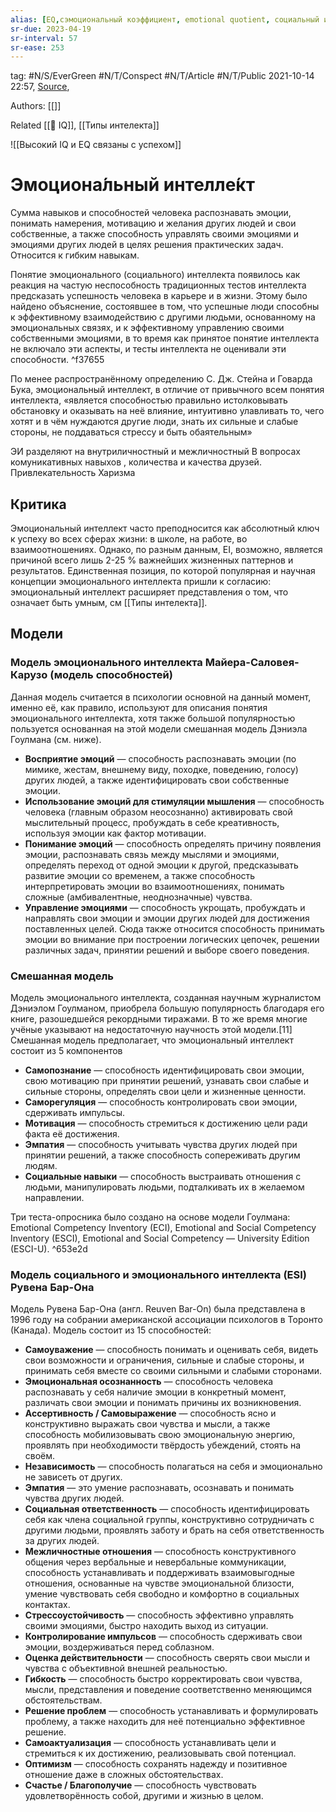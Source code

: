 ```yaml
---
alias: [EQ,cэмоциональный коэффициент, emotional quotient, социальный интелект, ЭИ, эмоциона́льный интелле́кт,  EI, emotional intelligence, soft skils, Эмоциональная грамотность ]
sr-due: 2023-04-19
sr-interval: 57
sr-ease: 253
---
```

tag: #N/S/EverGreen  #N/T/Conspect #N/T/Article #N/T/Public 
2021-10-14 22:57, [Source](https://ru.wikipedia.org/wiki/%D0%AD%D0%BC%D0%BE%D1%86%D0%B8%D0%BE%D0%BD%D0%B0%D0%BB%D1%8C%D0%BD%D1%8B%D0%B9_%D0%B8%D0%BD%D1%82%D0%B5%D0%BB%D0%BB%D0%B5%D0%BA%D1%82),

Authors: [[]] 

Related [[🌲️ IQ]], [[Типы интелекта]]




![[Высокий IQ и EQ связаны с успехом]]

# **Эмоциона́льный интелле́кт** 
Cумма навыков и способностей человека распознавать эмоции, понимать намерения, мотивацию и желания других людей и свои собственные, а также способность управлять своими эмоциями и эмоциями других людей в целях решения практических задач. Относится к гибким навыкам.

Понятие эмоционального (социального) интеллекта появилось как реакция на частую неспособность традиционных тестов интеллекта предсказать успешность человека в карьере и в жизни. Этому было найдено объяснение, состоявшее в том, что успешные люди способны к эффективному взаимодействию с другими людьми, основанному на эмоциональных связях, и к эффективному управлению своими собственными эмоциями, в то время как принятое понятие интеллекта не включало эти аспекты, и тесты интеллекта не оценивали эти способности. ^f37655

По менее распространённому определению С. Дж. Стейна и Говарда Бука, эмоциональный интеллект, в отличие от привычного всем понятия интеллекта, «является способностью правильно истолковывать обстановку и оказывать на неё влияние, интуитивно улавливать то, чего хотят и в чём нуждаются другие люди, знать их сильные и слабые стороны, не поддаваться стрессу и быть обаятельным»

ЭИ разделяют на внутриличностный и межличностный
В вопросах  комуникативных навыхов , 
количества и качества друзей.  
Привлекательность 
Харизма

## Критика
Эмоциональный интеллект часто преподносится как абсолютный ключ к успеху во всех сферах жизни: в школе, на работе, во взаимоотношениях. Однако, по разным данным, EI, возможно, является причиной всего лишь 2-25 % важнейших жизненных паттернов и результатов. Единственная позиция, по которой популярная и научная концепции эмоционального интеллекта пришли к согласию: эмоциональный интеллект расширяет представления о том, что означает быть умным, см [[Типы интелекта]].

## Модели 
### Модель эмоционального интеллекта Майера-Саловея-Карузо (модель способностей)
Данная модель считается в психологии основной на данный момент, именно её, как правило, используют для описания понятия эмоционального интеллекта, хотя также большой популярностью пользуется основанная на этой модели смешанная модель Дэниэла Гоулмана (см. ниже). 

- **Восприятие эмоций** — способность распознавать эмоции (по мимике, жестам, внешнему виду, походке, поведению, голосу) других людей, а также идентифицировать свои собственные эмоции.
- **Использование эмоций для стимуляции мышления** — способность человека (главным образом неосознанно) активировать свой мыслительный процесс, пробуждать в себе креативность, используя эмоции как фактор мотивации.
- **Понимание эмоций** — способность определять причину появления эмоции, распознавать связь между мыслями и эмоциями, определять переход от одной эмоции к другой, предсказывать развитие эмоции со временем, а также способность интерпретировать эмоции во взаимоотношениях, понимать сложные (амбивалентные, неоднозначные) чувства.
- **Управление эмоциями** — способность укрощать, пробуждать и направлять свои эмоции и эмоции других людей для достижения поставленных целей. Сюда также относится способность принимать эмоции во внимание при построении логических цепочек, решении различных задач, принятии решений и выборе своего поведения.

### Смешанная модель
Модель эмоционального интеллекта, созданная научным журналистом Дэниэлом Гоулманом, приобрела большую популярность благодаря его книге, разошедшейся рекордными тиражами. В то же время многие учёные указывают на недостаточную научность этой модели.[11] Смешанная модель предполагает, что эмоциональный интеллект состоит из 5 компонентов

- **Самопознание** — способность идентифицировать свои эмоции, свою мотивацию при принятии решений, узнавать свои слабые и сильные стороны, определять свои цели и жизненные ценности.
- **Саморегуляция** — способность контролировать свои эмоции, сдерживать импульсы.
- **Мотивация** — способность стремиться к достижению цели ради факта её достижения.
- **Эмпатия** — способность учитывать чувства других людей при принятии решений, а также способность сопереживать другим людям.
- **Социальные навыки** — способность выстраивать отношения с людьми, манипулировать людьми, подталкивать их в желаемом направлении.

Три теста-опросника было создано на основе модели Гоулмана: Emotional Competency Inventory (ECI), Emotional and Social Competency Inventory (ESCI), Emotional and Social Competency — University Edition (ESCI-U). ^653e2d

### Модель социального и эмоционального интеллекта (ESI) Рувена Бар-Она 
Модель Рувена Бар-Она (англ. Reuven Bar-On) была представлена в 1996 году на собрании американской ассоциации психологов в Торонто (Канада). Модель состоит из 15 способностей:

- **Самоуважение** — способность понимать и оценивать себя, видеть свои возможности и ограничения, сильные и слабые стороны, и принимать себя вместе со своими сильными и слабыми сторонами.
- **Эмоциональная осознанность** — способность человека распознавать у себя наличие эмоции в конкретный момент, различать свои эмоции и понимать причины их возникновения.
- **Ассертивность / Самовыражение** — способность ясно и конструктивно выражать свои чувства и мысли, а также способность мобилизовывать свою эмоциональную энергию, проявлять при необходимости твёрдость убеждений, стоять на своём.
- **Независимость** — способность полагаться на себя и эмоционально не зависеть от других.
- **Эмпатия** — это умение распознавать, осознавать и понимать чувства других людей.
- **Социальная ответственность** — способность идентифицировать себя как члена социальной группы, конструктивно сотрудничать с другими людьми, проявлять заботу и брать на себя ответственность за других людей.
- **Межличностные отношения** — способность конструктивного общения через вербальные и невербальные коммуникации, способность устанавливать и поддерживать взаимовыгодные отношения, основанные на чувстве эмоциональной близости, умение чувствовать себя свободно и комфортно в социальных контактах.
- **Стрессоустойчивость** — способность эффективно управлять своими эмоциями, быстро находить выход из ситуации.
- **Контролирование импульсов** — способность сдерживать свои эмоции, воздерживаться перед соблазном.
- **Оценка действительности** — способность сверять свои мысли и чувства с объективной внешней реальностью.
- **Гибкость** — способность быстро корректировать свои чувства, мысли, представления и поведение соответственно меняющимся обстоятельствам.
- **Решение проблем** — способность устанавливать и формулировать проблему, а также находить для неё потенциально эффективное решение.
- **Самоактуализация** — способность устанавливать цели и стремиться к их достижению, реализовывать свой потенциал.
- **Оптимизм** — способность сохранять надежду и позитивное отношение даже в сложных обстоятельствах.
- **Счастье / Благополучие** — способность чувствовать удовлетворённость собой, другими и жизнью в целом.